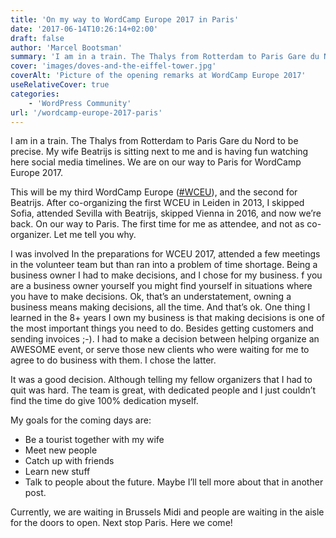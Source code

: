 ```yaml
---
title: 'On my way to WordCamp Europe 2017 in Paris'
date: '2017-06-14T10:26:14+02:00'
draft: false
author: 'Marcel Bootsman'
summary: 'I am in a train. The Thalys from Rotterdam to Paris Gare du Nord to be precise. My wife is next to me and we are on our way to Paris for WordCamp Europe 2017.'
cover: 'images/doves-and-the-eiffel-tower.jpg'
coverAlt: 'Picture of the opening remarks at WordCamp Europe 2017'
useRelativeCover: true
categories:
    - 'WordPress Community'
url: '/wordcamp-europe-2017-paris'
---
```

I am in a train. The Thalys from Rotterdam to Paris Gare du Nord to be precise. My wife Beatrijs is sitting next to me and is having fun watching here social media timelines. We are on our way to Paris for WordCamp Europe 2017.

This will be my third WordCamp Europe ([\#WCEU](https://twitter.com/search?q=%23wceu)), and the second for Beatrijs. After co-organizing the first WCEU in Leiden in 2013, I skipped Sofia, attended Sevilla with Beatrijs, skipped Vienna in 2016, and now we’re back. On our way to Paris. The first time for me as attendee, and not as co-organizer. Let me tell you why.

I was involved In the preparations for WCEU 2017, attended a few meetings in the volunteer team but than ran into a problem of time shortage. Being a business owner I had to make decisions, and I chose for my business. f you are a business owner yourself you might find yourself in situations where you have to make decisions. Ok, that’s an understatement, owning a business means making decisions, all the time. And that’s ok. One thing I learned in the 8+ years I own my business is that making decisions is one of the most important things you need to do. Besides getting customers and sending invoices ;-). I had to make a decision between helping organize an AWESOME event, or serve those new clients who were waiting for me to agree to do business with them. I chose the latter.

It was a good decision. Although telling my fellow organizers that I had to quit was hard. The team is great, with dedicated people and I just couldn’t find the time do give 100% dedication myself.

My goals for the coming days are:

- Be a tourist together with my wife
- Meet new people
- Catch up with friends
- Learn new stuff
- Talk to people about the future. Maybe I’ll tell more about that in another post.

Currently, we are waiting in Brussels Midi and people are waiting in the aisle for the doors to open. Next stop Paris. Here we come!